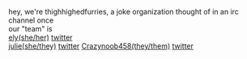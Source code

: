 

<!--

**Here are some ideas to get you started:**

🙋‍♀️ A short introduction - what is your organization all about?
🌈 Contribution guidelines - how can the community get involved?
👩‍💻 Useful resources - where can the community find your docs? Is there anything else the community should know?
🍿 Fun facts - what does your team eat for breakfast?
🧙 Remember, you can do mighty things with the power of [Markdown](https://docs.github.com/github/writing-on-github/getting-started-with-writing-and-formatting-on-github/basic-writing-and-formatting-syntax)
-->
hey, we're thighhighedfurries, a joke organization thought of in an irc channel once  
our "team" is  
[ely(she/her)](https://github.com/polygonnedpotato) [twitter](https://twitter.com/whotookelburg)  
[julie(she/they)](https://github.com/zoey-on-github) [twitter](https://twitter.com/scott_feels)
[Crazynoob458(they/them)](https://github.com/crazynoob458) [twitter](https://twitter.com/crazynoob458)
